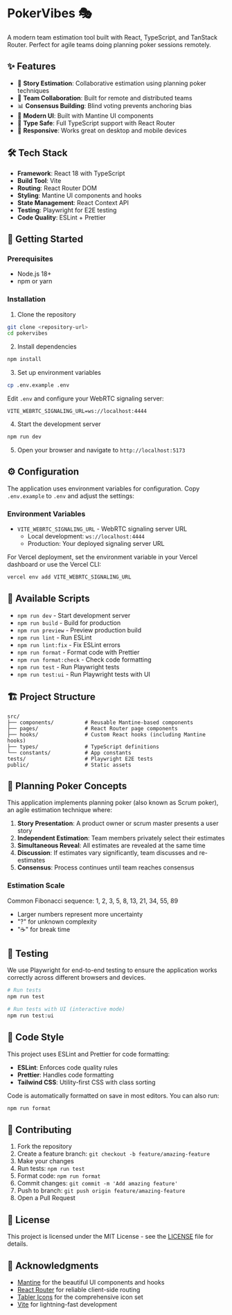 # PokerVibes 🎭

A modern team estimation tool built with React, TypeScript, and TanStack Router. Perfect for agile teams doing planning poker sessions remotely.

## ✨ Features

- 🎯 **Story Estimation**: Collaborative estimation using planning poker techniques
- 🤝 **Team Collaboration**: Built for remote and distributed teams
- 📊 **Consensus Building**: Blind voting prevents anchoring bias
- 🎨 **Modern UI**: Built with Mantine UI components
- 🚀 **Type Safe**: Full TypeScript support with React Router
- 📱 **Responsive**: Works great on desktop and mobile devices

## 🛠️ Tech Stack

- **Framework**: React 18 with TypeScript
- **Build Tool**: Vite
- **Routing**: React Router DOM
- **Styling**: Mantine UI components and hooks
- **State Management**: React Context API
- **Testing**: Playwright for E2E testing
- **Code Quality**: ESLint + Prettier

## 🚀 Getting Started

### Prerequisites

- Node.js 18+
- npm or yarn

### Installation

1. Clone the repository

```bash
git clone <repository-url>
cd pokervibes
```

2. Install dependencies

```bash
npm install
```

3. Set up environment variables

```bash
cp .env.example .env
```

Edit `.env` and configure your WebRTC signaling server:

```env
VITE_WEBRTC_SIGNALING_URL=ws://localhost:4444
```

4. Start the development server

```bash
npm run dev
```

5. Open your browser and navigate to `http://localhost:5173`

## ⚙️ Configuration

The application uses environment variables for configuration. Copy `.env.example` to `.env` and adjust the settings:

### Environment Variables

- `VITE_WEBRTC_SIGNALING_URL` - WebRTC signaling server URL
  - Local development: `ws://localhost:4444`
  - Production: Your deployed signaling server URL

For Vercel deployment, set the environment variable in your Vercel dashboard or use the Vercel CLI:

```bash
vercel env add VITE_WEBRTC_SIGNALING_URL
```

## 📜 Available Scripts

- `npm run dev` - Start development server
- `npm run build` - Build for production
- `npm run preview` - Preview production build
- `npm run lint` - Run ESLint
- `npm run lint:fix` - Fix ESLint errors
- `npm run format` - Format code with Prettier
- `npm run format:check` - Check code formatting
- `npm run test` - Run Playwright tests
- `npm run test:ui` - Run Playwright tests with UI

## 🏗️ Project Structure

```
src/
├── components/          # Reusable Mantine-based components
├── pages/               # React Router page components
├── hooks/               # Custom React hooks (including Mantine hooks)
├── types/               # TypeScript definitions
└── constants/           # App constants
tests/                   # Playwright E2E tests
public/                  # Static assets
```

## 🎯 Planning Poker Concepts

This application implements planning poker (also known as Scrum poker), an agile estimation technique where:

1. **Story Presentation**: A product owner or scrum master presents a user story
2. **Independent Estimation**: Team members privately select their estimates
3. **Simultaneous Reveal**: All estimates are revealed at the same time
4. **Discussion**: If estimates vary significantly, team discusses and re-estimates
5. **Consensus**: Process continues until team reaches consensus

### Estimation Scale

Common Fibonacci sequence: 1, 2, 3, 5, 8, 13, 21, 34, 55, 89

- Larger numbers represent more uncertainty
- "?" for unknown complexity
- "☕" for break time

## 🧪 Testing

We use Playwright for end-to-end testing to ensure the application works correctly across different browsers and devices.

```bash
# Run tests
npm run test

# Run tests with UI (interactive mode)
npm run test:ui
```

## 🎨 Code Style

This project uses ESLint and Prettier for code formatting:

- **ESLint**: Enforces code quality rules
- **Prettier**: Handles code formatting
- **Tailwind CSS**: Utility-first CSS with class sorting

Code is automatically formatted on save in most editors. You can also run:

```bash
npm run format
```

## 🤝 Contributing

1. Fork the repository
2. Create a feature branch: `git checkout -b feature/amazing-feature`
3. Make your changes
4. Run tests: `npm run test`
5. Format code: `npm run format`
6. Commit changes: `git commit -m 'Add amazing feature'`
7. Push to branch: `git push origin feature/amazing-feature`
8. Open a Pull Request

## 📝 License

This project is licensed under the MIT License - see the [LICENSE](LICENSE) file for details.

## 🙏 Acknowledgments

- [Mantine](https://mantine.dev/) for the beautiful UI components and hooks
- [React Router](https://reactrouter.com/) for reliable client-side routing
- [Tabler Icons](https://tabler-icons.io/) for the comprehensive icon set
- [Vite](https://vitejs.dev/) for lightning-fast development
